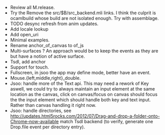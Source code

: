 * Review all M.release.
* Try the Remove the src/$B/src_backend.mli links. I think the culprit is
  ocamlbuild whose build are not isolated enough. Try with assemblage.
* TODO desync refresh from anim updates.
* Add locale lookup
* Add open_uri
* Minimal examples.
* Rename anchor_of_canvas to of_js
* Multi-surfaces ? An approach would be to keep the events as
  they are but have a notion of active surface.
* Tsdl, add anchor
* Support for touch.
* Fullscreen, in jsoo the app may define mode, better have
  an event.
* Mouse.{left,middle,right}_double.
* Jsoo: handle more of the Text api. This may need a rework of Key aswell,
  we could try to always maintain an input element at the same location
  as the canvas, click on canvas/focus on canvas should focus the
  the input element which should handle both key and text input. Rather
  than canvas handling it right now.
* Jsoo: handle directories, see
  http://updates.html5rocks.com/2012/07/Drag-and-drop-a-folder-onto-Chrome-now-available
  match Tsdl backend (to verify, generate one Drop.file event per directory
  entry).
